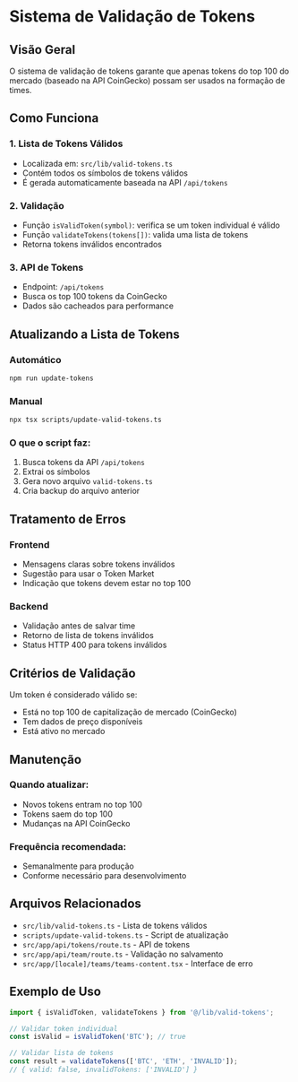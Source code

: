 # Sistema de Validação de Tokens

## Visão Geral

O sistema de validação de tokens garante que apenas tokens do top 100 do mercado (baseado na API CoinGecko) possam ser usados na formação de times.

## Como Funciona

### 1. Lista de Tokens Válidos
- Localizada em: `src/lib/valid-tokens.ts`
- Contém todos os símbolos de tokens válidos
- É gerada automaticamente baseada na API `/api/tokens`

### 2. Validação
- Função `isValidToken(symbol)`: verifica se um token individual é válido
- Função `validateTokens(tokens[])`: valida uma lista de tokens
- Retorna tokens inválidos encontrados

### 3. API de Tokens
- Endpoint: `/api/tokens`
- Busca os top 100 tokens da CoinGecko
- Dados são cacheados para performance

## Atualizando a Lista de Tokens

### Automático
```bash
npm run update-tokens
```

### Manual
```bash
npx tsx scripts/update-valid-tokens.ts
```

### O que o script faz:
1. Busca tokens da API `/api/tokens`
2. Extrai os símbolos
3. Gera novo arquivo `valid-tokens.ts`
4. Cria backup do arquivo anterior

## Tratamento de Erros

### Frontend
- Mensagens claras sobre tokens inválidos
- Sugestão para usar o Token Market
- Indicação que tokens devem estar no top 100

### Backend
- Validação antes de salvar time
- Retorno de lista de tokens inválidos
- Status HTTP 400 para tokens inválidos

## Critérios de Validação

Um token é considerado válido se:
- Está no top 100 de capitalização de mercado (CoinGecko)
- Tem dados de preço disponíveis
- Está ativo no mercado

## Manutenção

### Quando atualizar:
- Novos tokens entram no top 100
- Tokens saem do top 100
- Mudanças na API CoinGecko

### Frequência recomendada:
- Semanalmente para produção
- Conforme necessário para desenvolvimento

## Arquivos Relacionados

- `src/lib/valid-tokens.ts` - Lista de tokens válidos
- `scripts/update-valid-tokens.ts` - Script de atualização
- `src/app/api/tokens/route.ts` - API de tokens
- `src/app/api/team/route.ts` - Validação no salvamento
- `src/app/[locale]/teams/teams-content.tsx` - Interface de erro

## Exemplo de Uso

```typescript
import { isValidToken, validateTokens } from '@/lib/valid-tokens';

// Validar token individual
const isValid = isValidToken('BTC'); // true

// Validar lista de tokens
const result = validateTokens(['BTC', 'ETH', 'INVALID']);
// { valid: false, invalidTokens: ['INVALID'] }
```